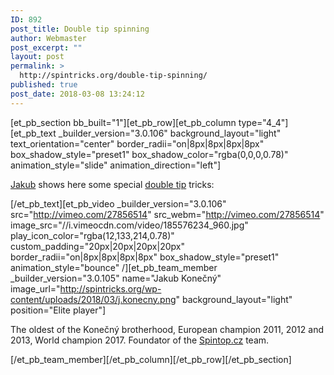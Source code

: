 ```yaml
---
ID: 892
post_title: Double tip spinning
author: Webmaster
post_excerpt: ""
layout: post
permalink: >
  http://spintricks.org/double-tip-spinning/
published: true
post_date: 2018-03-08 13:24:12
---
```

[et_pb_section bb_built="1"][et_pb_row][et_pb_column type="4_4"][et_pb_text _builder_version="3.0.106" background_layout="light" text_orientation="center" border_radii="on|8px|8px|8px|8px" box_shadow_style="preset1" box_shadow_color="rgba(0,0,0,0.78)" animation_style="slide" animation_direction="left"]

<a href="http://spintricks.org/category/spinners/jakub-k/">Jakub</a> shows here some special <a href="/tag/double-tip">double tip</a> tricks:

[/et_pb_text][et_pb_video _builder_version="3.0.106" src="http://vimeo.com/27856514" src_webm="http://vimeo.com/27856514" image_src="//i.vimeocdn.com/video/185576234_960.jpg" play_icon_color="rgba(12,133,214,0.78)" custom_padding="20px|20px|20px|20px" border_radii="on|8px|8px|8px|8px" box_shadow_style="preset1" animation_style="bounce" /][et_pb_team_member _builder_version="3.0.105" name="Jakub Konečný" image_url="http://spintricks.org/wp-content/uploads/2018/03/j.konecny.png" background_layout="light" position="Elite player"]

The oldest of the Konečný brotherhood, European champion 2011, 2012 and 2013, World champion 2017. Foundator of the <a href="http://spintop.cz">Spintop.cz</a> team.

[/et_pb_team_member][/et_pb_column][/et_pb_row][/et_pb_section]